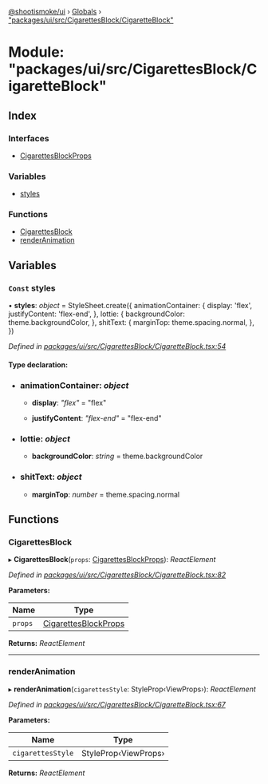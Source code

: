 [@shootismoke/ui](../README.md) › [Globals](../globals.md) › ["packages/ui/src/CigarettesBlock/CigaretteBlock"](_packages_ui_src_cigarettesblock_cigaretteblock_.md)

# Module: "packages/ui/src/CigarettesBlock/CigaretteBlock"

## Index

### Interfaces

* [CigarettesBlockProps](../interfaces/_packages_ui_src_cigarettesblock_cigaretteblock_.cigarettesblockprops.md)

### Variables

* [styles](_packages_ui_src_cigarettesblock_cigaretteblock_.md#const-styles)

### Functions

* [CigarettesBlock](_packages_ui_src_cigarettesblock_cigaretteblock_.md#cigarettesblock)
* [renderAnimation](_packages_ui_src_cigarettesblock_cigaretteblock_.md#renderanimation)

## Variables

### `Const` styles

• **styles**: *object* = StyleSheet.create({
	animationContainer: {
		display: 'flex',
		justifyContent: 'flex-end',
	},
	lottie: {
		backgroundColor: theme.backgroundColor,
	},
	shitText: {
		marginTop: theme.spacing.normal,
	},
})

*Defined in [packages/ui/src/CigarettesBlock/CigaretteBlock.tsx:54](https://github.com/shootismoke/common/blob/29c80cb/packages/ui/src/CigarettesBlock/CigaretteBlock.tsx#L54)*

#### Type declaration:

* ### **animationContainer**: *object*

  * **display**: *"flex"* = "flex"

  * **justifyContent**: *"flex-end"* = "flex-end"

* ### **lottie**: *object*

  * **backgroundColor**: *string* = theme.backgroundColor

* ### **shitText**: *object*

  * **marginTop**: *number* = theme.spacing.normal

## Functions

###  CigarettesBlock

▸ **CigarettesBlock**(`props`: [CigarettesBlockProps](../interfaces/_packages_ui_src_cigarettesblock_cigaretteblock_.cigarettesblockprops.md)): *ReactElement*

*Defined in [packages/ui/src/CigarettesBlock/CigaretteBlock.tsx:82](https://github.com/shootismoke/common/blob/29c80cb/packages/ui/src/CigarettesBlock/CigaretteBlock.tsx#L82)*

**Parameters:**

Name | Type |
------ | ------ |
`props` | [CigarettesBlockProps](../interfaces/_packages_ui_src_cigarettesblock_cigaretteblock_.cigarettesblockprops.md) |

**Returns:** *ReactElement*

___

###  renderAnimation

▸ **renderAnimation**(`cigarettesStyle`: StyleProp‹ViewProps›): *ReactElement*

*Defined in [packages/ui/src/CigarettesBlock/CigaretteBlock.tsx:67](https://github.com/shootismoke/common/blob/29c80cb/packages/ui/src/CigarettesBlock/CigaretteBlock.tsx#L67)*

**Parameters:**

Name | Type |
------ | ------ |
`cigarettesStyle` | StyleProp‹ViewProps› |

**Returns:** *ReactElement*

